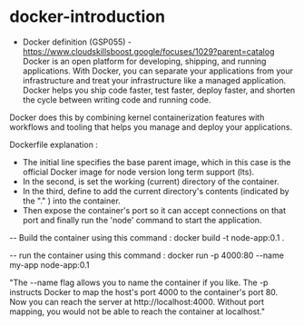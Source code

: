 # docker-introduction

- Docker definition (GSP055) - https://www.cloudskillsboost.google/focuses/1029?parent=catalog
Docker is an open platform for developing, shipping, and running applications. With Docker, you can separate your applications from your infrastructure and treat your infrastructure like a managed application. Docker helps you ship code faster, test faster, deploy faster, and shorten the cycle between writing code and running code.

Docker does this by combining kernel containerization features with workflows and tooling that helps you manage and deploy your applications.

Dockerfile explanation : 
- The initial line specifies the base parent image, which in this case is the official Docker image for node version long term support (lts).
- In the second, is set the working (current) directory of the container.
- In the third, define to add the current directory's contents (indicated by the "." ) into the container.
- Then expose the container's port so it can accept connections on that port and finally run the 'node' command to start the application.


-- Build the container using this command :
docker build -t node-app:0.1 .

-- run the container using this command :
docker run -p 4000:80 --name my-app node-app:0.1

"The --name flag allows you to name the container if you like. The -p instructs Docker to map the host's port 4000 to the container's port 80. Now you can reach the server at http://localhost:4000. Without port mapping, you would not be able to reach the container at localhost."